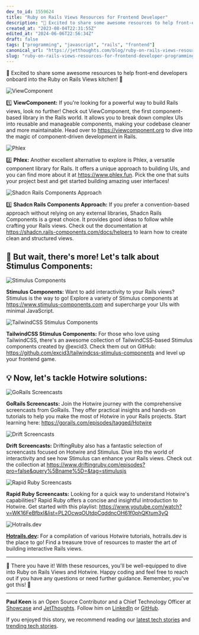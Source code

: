 ```yaml
---
dev_to_id: 1559624
title: "Ruby on Rails Views Resources for Frontend Developer"
description: "🚀 Excited to share some awesome resources to help front-end developers onboard into the Ruby on Rails..."
created_at: "2023-08-04T22:31:55Z"
edited_at: "2024-06-06T22:56:34Z"
draft: false
tags: ["programming", "javascript", "rails", "frontend"]
canonical_url: "https://jetthoughts.com/blog/ruby-on-rails-views-resources-for-frontend-developer-programming-javascript/"
slug: "ruby-on-rails-views-resources-for-frontend-developer-programming-javascript"
---
```

🚀 Excited to share some awesome resources to help front-end developers onboard into the Ruby on Rails Views kitchen! 🎉

![ViewComponent](https://dev-to-uploads.s3.amazonaws.com/uploads/articles/xfl7bzmztt5vsuetzwlm.png)

1️⃣ **ViewComponent:** If you're looking for a powerful way to build Rails views, look no further! Check out ViewComponent, the first component-based library in the Rails world. It allows you to break down complex UIs into reusable and manageable components, making your codebase cleaner and more maintainable. Head over to https://viewcomponent.org to dive into the magic of component-driven development in Rails.

![Phlex](https://dev-to-uploads.s3.amazonaws.com/uploads/articles/1hgvf2xfz65kbahtdvpa.png)

2️⃣ **Phlex:** Another excellent alternative to explore is Phlex, a versatile component library for Rails. It offers a unique approach to building UIs, and you can find more about it at https://www.phlex.fun. Pick the one that suits your project best and get started building amazing user interfaces!

![Shadcn Rails Components Approach](https://dev-to-uploads.s3.amazonaws.com/uploads/articles/phxauc3948uljkxim4kr.png)

3️⃣ **Shadcn Rails Components Approach:** If you prefer a convention-based approach without relying on any external libraries, Shadcn Rails Components is a great choice. It provides good ideas to follow while crafting your Rails views. Check out the documentation at https://shadcn.rails-components.com/docs/helpers to learn how to create clean and structured views.

## 🎈 But wait, there's more! Let's talk about Stimulus Components:

![Stimulus Components](https://dev-to-uploads.s3.amazonaws.com/uploads/articles/m21z558abt1csior158p.png)

**Stimulus Components:** Want to add interactivity to your Rails views? Stimulus is the way to go! Explore a variety of Stimulus components at https://www.stimulus-components.com and supercharge your UIs with minimal JavaScript.

![TailwindCSS Stimulus Components](https://dev-to-uploads.s3.amazonaws.com/uploads/articles/coj6gnanwkt5gdmgrkdm.png)

**TailwindCSS Stimulus Components:** For those who love using TailwindCSS, there's an awesome collection of TailwindCSS-based Stimulus components created by @excid3. Check them out on GitHub: https://github.com/excid3/tailwindcss-stimulus-components and level up your frontend game.

## 💡 Now, let's tackle Hotwire solutions:

![GoRails Screencasts](https://dev-to-uploads.s3.amazonaws.com/uploads/articles/bgwtv4cr2l2a8hbygxto.png)

**GoRails Screencasts:** Join the Hotwire journey with the comprehensive screencasts from GoRails. They offer practical insights and hands-on tutorials to help you make the most of Hotwire in your Rails projects. Start learning here: https://gorails.com/episodes/tagged/Hotwire

![Drift Screencasts](https://dev-to-uploads.s3.amazonaws.com/uploads/articles/6a0rjmtstvamgeuptxt8.png)

**Drift Screencasts:** DriftingRuby also has a fantastic selection of screencasts focused on Hotwire and Stimulus. Dive into the world of interactivity and see how Stimulus can enhance your Rails views. Check out the collection at https://www.driftingruby.com/episodes?pro=false&query%5Bname%5D=&tag=stimulusjs

![Rapid Ruby Screencasts](https://dev-to-uploads.s3.amazonaws.com/uploads/articles/bl8yh2q6i2vojp6rjaz3.png)

**Rapid Ruby Screencasts:** Looking for a quick way to understand Hotwire's capabilities? Rapid Ruby offers a concise and insightful introduction to Hotwire. Get started with this playlist: https://www.youtube.com/watch?v=WK16FeBfbxI&list=PL2OcwqOUtdpCqddncOH61f0phQKtum3yQ

![Hotrails.dev](https://dev-to-uploads.s3.amazonaws.com/uploads/articles/nlls9mpp1lv50uqtby5b.png)

**[Hotrails.dev](https://hotrails.dev):** For a compilation of various Hotwire tutorials, hotrails.dev is the place to go! Find a treasure trove of resources to master the art of building interactive Rails views.

---

🌟 There you have it! With these resources, you'll be well-equipped to dive into Ruby on Rails Views and Hotwire. Happy coding and feel free to reach out if you have any questions or need further guidance. Remember, you've got this! 💪 

---

**Paul Keen** is an Open Source Contributor and a Chief Technology Officer at [Showcase](https://showca.se) and [JetThoughts](https://www.jetthoughts.com). Follow him on [LinkedIn](https://www.linkedin.com/in/paul-keen/) or [GitHub](https://github.com/pftg).

If you enjoyed this story, we recommend reading our [latest tech stories](https://jtway.co/latest) and [trending tech stories](https://jtway.co/trending).

